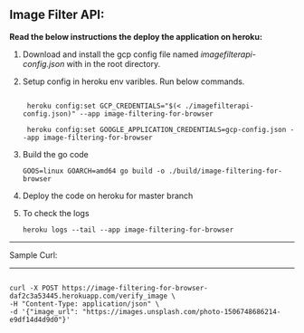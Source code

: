 Image Filter API:
----

**Read the below instructions the deploy the application on heroku:**

1. Download and install the gcp config file named *imagefilterapi-config.json* with in the root directory.

2. Setup config in heroku env varibles. Run below commands.

   ```

    heroku config:set GCP_CREDENTIALS="$(< ./imagefilterapi-config.json)" --app image-filtering-for-browser

    heroku config:set GOOGLE_APPLICATION_CREDENTIALS=gcp-config.json --app image-filtering-for-browser

   ```

3. Build the go code

    ```
    GOOS=linux GOARCH=amd64 go build -o ./build/image-filtering-for-browser
    ```

4. Deploy the code on heroku for master branch

5. To check the logs

    ```
    heroku logs --tail --app image-filtering-for-browser
    ```

----

Sample Curl:

----

```

curl -X POST https://image-filtering-for-browser-daf2c3a53445.herokuapp.com/verify_image \
-H "Content-Type: application/json" \
-d '{"image_url": "https://images.unsplash.com/photo-1506748686214-e9df14d4d9d0"}'

```
